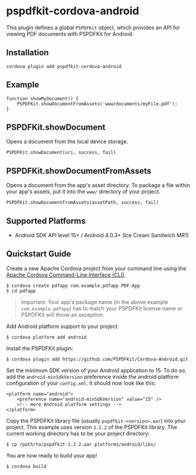 <!-- 
 # README.md
 #
 #   PSPDFKit
 #
 #   Copyright (c) 2015 PSPDFKit GmbH. All rights reserved.
 #
 #   THIS SOURCE CODE AND ANY ACCOMPANYING DOCUMENTATION ARE PROTECTED BY INTERNATIONAL COPYRIGHT LAW
 #   AND MAY NOT BE RESOLD OR REDISTRIBUTED. USAGE IS BOUND TO THE PSPDFKIT LICENSE AGREEMENT.
 #   UNAUTHORIZED REPRODUCTION OR DISTRIBUTION IS SUBJECT TO CIVIL AND CRIMINAL PENALTIES.
 #   This notice may not be removed from this file.
 # -->
# pspdfkit-cordova-android

This plugin defines a global `PSPDFKit` object, which provides an API for viewing PDF documents with PSPDFKit for Android.

## Installation

	cordova plugin add pspdfkit-cordova-android
	
## Example

	function showMyDocument() {
		PSPDFKit.showDocumentFromAssets('www/documents/myFile.pdf');
	}
	
## PSPDFKit.showDocument

Opens a document from the local device storage.

	PSPDFKit.showDocument(uri, success, fail)
	
## PSPDFKit.showDocumentFromAssets

Opens a document from the app's asset directory. To package a file within your app's assets, put it into the `www/` directory of your project.

	PSPDFKit.showDocumentFromAssets(assetPath, success, fail)

## Supported Platforms

* Android SDK API level 15+ / Android 4.0.3+ (Ice Cream Sandwich MR1)

## Quickstart Guide

Create a new Apache Cordova project from your command line using the [Apache Cordova Command-Line Interface (CLI)](https://cordova.apache.org/docs/en/5.1.1/index.html).

	$ cordova create pdfapp com.example.pdfapp PDF-App
	$ cd pdfapp

> Important: Your app's package name (in the above example `com.example.pdfapp`) has to match your PSPDFKit license name or PSPDFKit will throw an exception.

Add Android platform support to your project:

	$ cordova platform add android

Install the PSPDFKit plugin:

	$ cordova plugin add https://github.com/PSPDFKit/Cordova-Android.git
	
Set the minimum SDK version of your Android application to 15. To do so, add the `android-minSdkVersion` preference inside the android platform configuration of your `config.xml`. It should now look like this:

	<platform name="android">
        <preference name="android-minSdkVersion" value="15" />
        <!-- more Android platform settings -->
    </platform>

Copy the PSPDFKit library file (usually `pspdfkit-<version>.aar`) into your project. This example uses version `1.2.2` of the PSPDFKit library. The current working directory has to be your project directory:

	$ cp /path/to/pspdfkit-1.2.2.aar platforms/android/libs/
	
You are now ready to build your app!

	$ cordova build